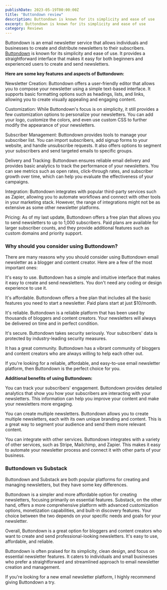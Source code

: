 ```yaml
---
publishDate: 2023-05-19T00:00:00Z
title: "Buttondown review"
description: Buttondown is known for its simplicity and ease of use
excerpt: Buttondown is known for its simplicity and ease of use
category: Reviews
---
```


Buttondown is an email newsletter service that allows individuals and businesses to create and distribute newsletters to their subscribers. [Buttondown](https://buttondown.email/) is known for its simplicity and ease of use. It provides a straightforward interface that makes it easy for both beginners and experienced users to create and send newsletters. 

**Here are some key features and aspects of Buttondown:**

Newsletter Creation: Buttondown offers a user-friendly editor that allows you to compose your newsletter using a simple text-based interface. It supports basic formatting options such as headings, lists, and links, allowing you to create visually appealing and engaging content.

Customization: While Buttondown's focus is on simplicity, it still provides a few customization options to personalize your newsletters. You can add your logo, customize the colors, and even use custom CSS to further modify the appearance of your newsletters.

Subscriber Management: Buttondown provides tools to manage your subscriber list. You can import subscribers, add signup forms to your website, and handle unsubscribe requests. It also offers options to segment your subscribers and send targeted emails to specific groups.

Delivery and Tracking: Buttondown ensures reliable email delivery and provides basic analytics to track the performance of your newsletters. You can see metrics such as open rates, click-through rates, and subscriber growth over time, which can help you evaluate the effectiveness of your campaigns.

Integration: Buttondown integrates with popular third-party services such as Zapier, allowing you to automate workflows and connect with other tools in your marketing stack. However, the range of integrations might not be as extensive as some other newsletter platforms.

Pricing: As of my last update, Buttondown offers a free plan that allows you to send newsletters to up to 1,000 subscribers. Paid plans are available for larger subscriber counts, and they provide additional features such as custom domains and priority support.

### Why should you consider using Buttondown?

There are many reasons why you should consider using Buttondown email newsletter as a blogger and content creator. Here are a few of the most important ones:

It's easy to use. Buttondown has a simple and intuitive interface that makes it easy to create and send newsletters. You don't need any coding or design experience to use it.

It's affordable. Buttondown offers a free plan that includes all the basic features you need to start a newsletter. Paid plans start at just $10/month.

It's reliable. Buttondown is a reliable platform that has been used by thousands of bloggers and content creators. Your newsletters will always be delivered on time and in perfect condition.

It's secure. Buttondown takes security seriously. Your subscribers' data is protected by industry-leading security measures.

It has a great community. Buttondown has a vibrant community of bloggers and content creators who are always willing to help each other out.

If you're looking for a reliable, affordable, and easy-to-use email newsletter platform, then Buttondown is the perfect choice for you.

**Additional benefits of using Buttondown:**

You can track your subscribers' engagement. Buttondown provides detailed analytics that show you how your subscribers are interacting with your newsletters. This information can help you improve your content and make your newsletters more engaging.

You can create multiple newsletters. Buttondown allows you to create multiple newsletters, each with its own unique branding and content. This is a great way to segment your audience and send them more relevant content.

You can integrate with other services. Buttondown integrates with a variety of other services, such as Stripe, Mailchimp, and Zapier. This makes it easy to automate your newsletter process and connect it with other parts of your business.

### Buttondown vs Substack

Buttondown and Substack are both popular platforms for creating and managing newsletters, but they have some key differences.

Buttondown is a simpler and more affordable option for creating newsletters, focusing primarily on essential features. Substack, on the other hand, offers a more comprehensive platform with advanced customization options, monetization capabilities, and built-in discovery features. Your choice between the two depends on your specific needs and goals for your newsletter.

Overall, Buttondown is a great option for bloggers and content creators who want to create and send professional-looking newsletters. It's easy to use, affordable, and reliable.

Buttondown is often praised for its simplicity, clean design, and focus on essential newsletter features. It caters to individuals and small businesses who prefer a straightforward and streamlined approach to email newsletter creation and management.

If you're looking for a new email newsletter platform, I highly recommend giving Buttondown a try.
